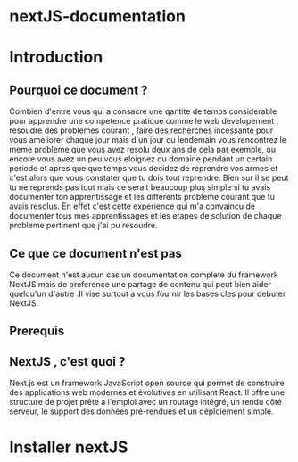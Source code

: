 # nextJS-documentation

# Introduction
## Pourquoi ce document ?
Combien d'entre  vous qui a consacre une qantite de temps considerable pour apprendre une competence pratique comme le web developement , resoudre des problemes courant , faire des recherches incessante pour vous ameliorer chaque jour mais d'un jour ou lendemain vous rencontrez le meme probleme que vous avez resolu deux ans de cela par exemple, ou encore vous avez un peu vous eloignez du domaine pendant un certain periode et apres quelque temps vous decidez de reprendre vos armes et c'est alors que vous constater que tu dois tout reprendre. Bien sur il se peut tu ne reprends pas tout mais ce serait beaucoup plus simple si tu avais documenter ton apprentissage et les differents probleme courant que tu avais resolus. En effet c'est cette experience qui m'a convaincu de documenter tous mes apprentissages et les etapes de solution de chaque probleme pertinent que j'ai pu resoudre.

## Ce que ce document n'est pas 
Ce document n'est aucun cas un documentation complete du framework NextJS mais de preference une partage de contenu qui peut bien aider quelqu'un d'autre .Il vise surtout a vous fournir les bases cles pour debuter NextJS.

## Prerequis 

## NextJS , c'est quoi ?
Next.js est un framework JavaScript open source qui permet de construire des applications web modernes et évolutives en utilisant React. Il offre une structure de projet prête à l'emploi avec un routage intégré, un rendu côté serveur, le support des données pré-rendues et un déploiement simple.

# Installer nextJS



